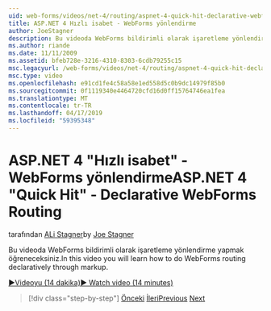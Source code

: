 ```yaml
---
uid: web-forms/videos/net-4/routing/aspnet-4-quick-hit-declarative-webforms-routing
title: ASP.NET 4 Hızlı isabet - WebForms yönlendirme
author: JoeStagner
description: Bu videoda WebForms bildirimli olarak işaretleme yönlendirme yapmak öğreneceksiniz.
ms.author: riande
ms.date: 11/11/2009
ms.assetid: bfeb728e-3216-4310-8303-6cdb79255c15
msc.legacyurl: /web-forms/videos/net-4/routing/aspnet-4-quick-hit-declarative-webforms-routing
msc.type: video
ms.openlocfilehash: e91cd1fe4c58a58e1ed558d5c0b9dc14979f85b0
ms.sourcegitcommit: 0f1119340e4464720cfd16d0ff15764746ea1fea
ms.translationtype: MT
ms.contentlocale: tr-TR
ms.lasthandoff: 04/17/2019
ms.locfileid: "59395348"
---
```

# <a name="aspnet-4-quick-hit---declarative-webforms-routing"></a><span data-ttu-id="2df6d-103">ASP.NET 4 "Hızlı isabet" - WebForms yönlendirme</span><span class="sxs-lookup"><span data-stu-id="2df6d-103">ASP.NET 4 "Quick Hit" - Declarative WebForms Routing</span></span>

<span data-ttu-id="2df6d-104">tarafından [ALi Stagner](https://github.com/JoeStagner)</span><span class="sxs-lookup"><span data-stu-id="2df6d-104">by [Joe Stagner](https://github.com/JoeStagner)</span></span>

<span data-ttu-id="2df6d-105">Bu videoda WebForms bildirimli olarak işaretleme yönlendirme yapmak öğreneceksiniz.</span><span class="sxs-lookup"><span data-stu-id="2df6d-105">In this video you will learn how to do WebForms routing declaratively through markup.</span></span> 

[<span data-ttu-id="2df6d-106">&#9654;Videoyu (14 dakika)</span><span class="sxs-lookup"><span data-stu-id="2df6d-106">&#9654; Watch video (14 minutes)</span></span>](https://channel9.msdn.com/Blogs/ASP-NET-Site-Videos/aspnet-4-quick-hit-declarative-webforms-routing)

> [!div class="step-by-step"]
> <span data-ttu-id="2df6d-107">[Önceki](aspnet-4-quick-hit-imperative-webforms-routing.md)
> [İleri](aspnet-4-quick-hit-outbound-webforms-routing.md)</span><span class="sxs-lookup"><span data-stu-id="2df6d-107">[Previous](aspnet-4-quick-hit-imperative-webforms-routing.md)
[Next](aspnet-4-quick-hit-outbound-webforms-routing.md)</span></span>
